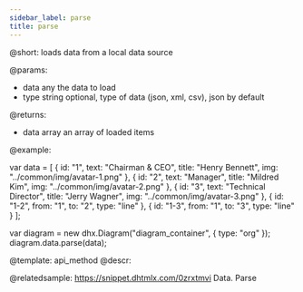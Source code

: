 ```yaml
---
sidebar_label: parse
title: parse
---          
```


@short:
	loads data from a local data source 

@params:

- data			any 		the data to load
- type			string		optional, type of data (json, xml, csv), json by default

@returns: 
- data		array		an array of loaded items		

@example:

var data = [
	{
		id: "1",
		text: "Chairman & CEO",
		title: "Henry Bennett",
		img: "../common/img/avatar-1.png"
	},
	{
		id: "2",
		text: "Manager",
		title: "Mildred Kim",
		img: "../common/img/avatar-2.png"
	},
	{
		id: "3",
		text: "Technical Director",
		title: "Jerry Wagner",
		img: "../common/img/avatar-3.png"
	},
	{ id: "1-2", from: "1", to: "2", type: "line" },
	{ id: "1-3", from: "1", to: "3", type: "line" }
];

var diagram = new dhx.Diagram("diagram_container", { type: "org" });
diagram.data.parse(data);


@template:	api_method
@descr:

@relatedsample: https://snippet.dhtmlx.com/0zrxtmvi	Data. Parse



    
